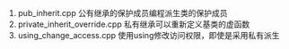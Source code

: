 1. pub_inherit.cpp 公有继承的保护成员编程派生类的保护成员
2. private_inherit_override.cpp 私有继承可以重新定义基类的虚函数
3. using_change_access.cpp 使用using修改访问权限，即使是采用私有派生

